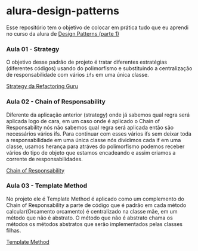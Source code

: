 # alura-design-patterns

Esse repositório tem o objetivo de colocar em prática tudo que eu aprendi no curso da alura de [Design Patterns (parte 1)](https://www.alura.com.br/curso-online-introducao-design-patterns-java)

### Aula 01 - Strategy
O objetivo desse padrão de projeto é tratar diferentes estratégias (diferentes códigos) usando do polimorfismo e substituindo a centralização de responsabilidade com vários `ifs` em uma única classe.

[Strategy da Refactoring Guru](https://refactoring.guru/design-patterns/strategy)

### Aula 02 - Chain of Responsability
Diferente da aplicação anterior (strategy) onde já sabemos qual regra será aplicada logo de cara, em um caso onde é aplicado o Chain of Responsability nós não sabemos qual regra será aplicada então são necessários vários ifs. Para continuar com esses vários ifs sem deixar toda a responsabilidade em uma única classe nós dividimos cada if em uma classe, usamos herança para atráves do polimorfismo podemos receber vários do tipo de objeto que estamos encadeando e assim criamos a corrente de responsabilidades.

[Chain of Responsability](https://refactoring.guru/design-patterns/chain-of-responsibility)

### Aula 03 - Template Method
No projeto ele é Template Method é aplicado como um complemento do Chain of Responsability a parte de código que é padrão em cada método calcular(Orcamento orcamento) é centralizado na classe mãe, em um método que não é abstrato. O método que não é abstrato chama os métodos os métodos abstratos que serão implementados pelas classes filhas.

[Template Method](https://refactoring.guru/design-patterns/template-method)
